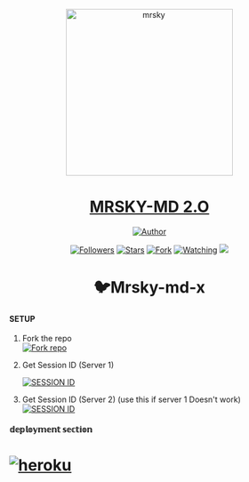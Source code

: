 <p align="center">  
  <a href="https://mrsky-cyber.blogspot.com">
    <img alt="mrsky" height="300" src="https://telegra.ph/file/e401d0a038f615c73871b.jpg">
    <h1 align="center">MRSKY-MD 2.O</h1>
  </a>
</p>
<p align="center">
<a href="https://github.com/mrsky-cyber"><img title="Author" src="https://img.shields.io/mrsky-cyber/mrsky-md-x?style=for-the-badge&logo=whatsapp"></a>
<p/>
<p align="center">
<a href="https://github.com/mrsky-cyber?tab=followers"><img title="Followers" src="https://img.shields.io/github/followers/mrsky-cyber?label=Followers&style=social"></a>
<a href="https://github.com/mrsky-cyber/mrsky-md-x/stargazers/"><img title="Stars" src="https://img.shields.io/github/stars/mrsky-cyber/mrsky-md-x?&style=social"></a>
<a href="https://github.com/mrsky-cyber/mrsky-md-x/network/members"><img title="Fork" src="https://img.shields.io/github/forks/mrsky-cyber/mrsky-md-x?style=social"></a>
<a href="https://github.com/mrsky-cyber/mrsky-md-x/watchers"><img title="Watching" src="https://img.shields.io/github/watchers/mrsky-cyber/mrsky-md-x?label=Watching&style=social"></a>
<a href="https://app.fossa.com/projects/git%2Bgithub.com%2Fmrsky-cyber%2mrsky-md-x?ref=badge_shield" alt="FOSSA Status"><img src="https://app.fossa.com/api/projects/git%2Bgithub.com%2Fmrsky-cyber%2mrsky-md-x.svg?type=shield"/></a>
</p>

 
<h1 align="center">🐦Mrsky-md-x</h1>



#### SETUP

1. Fork the repo
    <br>
<a href='https://github.com/mrsky-cyber/mrsky-md-x/fork' target="_blank"><img alt='Fork repo' src='https://img.shields.io/badge/Fork Repo-100000?style=for-the-badge&logo=scan&logoColor=white&labelColor=black&color=black'/></a>



2. Get Session ID (Server 1)
   > 
    
     <a href='/' target="_blank"><img alt='SESSION ID' src='https://img.shields.io/badge/Session_id-100000?style=for-the-badge&logo=scan&logoColor=white&labelColor=black&color=black'/></a>


3. Get Session ID (Server 2) (use this if server 1 Doesn't work)
    <br>
<a href='/' target="_blank"><img alt='SESSION ID' src='https://img.shields.io/badge/Session_id-100000?style=for-the-badge&logo=scan&logoColor=white&labelColor=black&color=black'/></a>


#### 𝕕𝕖𝕡𝕝𝕠𝕪𝕞𝕖𝕟𝕥 𝕤𝕖𝕔𝕥𝕚𝕠𝕟
# <a href="https://dashboard.heroku.com/new?template=https://github.com/Itxxwasi/UNIQUE-MD"><img title="heroku" src="https://img.shields.io/badge/DEPLOY ON HEROKU-h?color=green&style=for-the-badge&logo=msi"></a>




